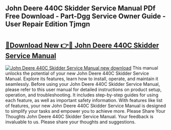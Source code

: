 ## John Deere 440C Skidder Service Manual PDf Free Download - Part-Dgg Service Owner Guide - User Repair Edition Tjmgn

# <h2><a href="http://bc88960.oget.top/?id=John+Deere+440C+Skidder+Service+Manual">🔗Download New 👉🔴 John Deere 440C Skidder Service Manual</a></h2>

[![John Deere 440C Skidder Service Manual new download](https://i.imgur.com/5g1atiW.png)](http://bc88960.oget.top/?id=John+Deere+440C+Skidder+Service+Manual)
This manual unlocks the potential of your new John Deere 440C Skidder Service Manual. Explore its features, learn how to install, operate, and maintain it seamlessly. Before using your John Deere 440C Skidder Service Manual, please refer to this user manual for detailed instructions on product setup, operation, and troubleshooting. It includes step-by-step guides for using each feature, as well as important safety information. With features like list of features, your new John Deere 440C Skidder Service Manual is designed to simplify your tasks and empower you to achieve more. Please Share Your Thoughts John Deere 440C Skidder Service Manual. Your feedback is invaluable to us. Please share your thoughts and suggestions.
